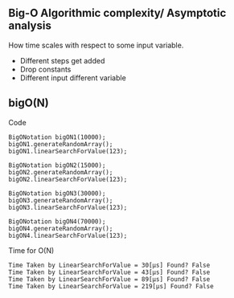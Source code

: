 ## Big-O Algorithmic complexity/ Asymptotic analysis
How time scales with respect to some input variable.

+ Different steps get added 
+ Drop constants
+ Different input different variable

## bigO(N)
Code
```
BigONotation bigON1(10000);
bigON1.generateRandomArray();
bigON1.linearSearchForValue(123);

BigONotation bigON2(15000);
bigON2.generateRandomArray();
bigON2.linearSearchForValue(123);

BigONotation bigON3(30000);
bigON3.generateRandomArray();
bigON3.linearSearchForValue(123);

BigONotation bigON4(70000);
bigON4.generateRandomArray();
bigON4.linearSearchForValue(123);
```
Time for O(N)
```
Time Taken by LinearSearchForValue = 30[µs] Found? False
Time Taken by LinearSearchForValue = 43[µs] Found? False
Time Taken by LinearSearchForValue = 89[µs] Found? False
Time Taken by LinearSearchForValue = 219[µs] Found? False
```